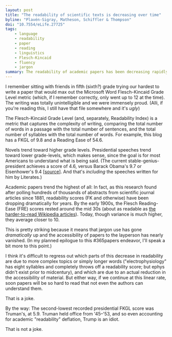 ```yaml
---
layout: post
title: "The readability of scientific texts is decreasing over time"
byline: "Plavén-Sigray, Matheson, Schiffler & Thompson"
doi: "10.7554/eLife.27725"
tags:
    - language
    - readability
    - paper
    - reading
    - linguistics
    - Flesch-Kincaid
    - fluency
    - jargon
summary: The readability of academic papers has been decreasing rapidly since the late 1880s.
---
```


I remember sitting with friends in fifth (sixth?) grade trying our hardest to write a paper that would max out the Microsoft Word Flesch-Kincaid Grade Level metric (which, if I remember correctly, only went up to 12 at the time). The writing was totally unintelligible and we were immensely proud. (Alli, if you're reading this, I still have that file somewhere and it's _ugly_)

The Flesch-Kincaid Grade Level (and, separately, Readability Index) is a metric that captures the complexity of writing, comparing the total number of words in a passage with the total number of sentences, and the total number of syllables with the total number of words. For example, this blog has a FKGL of 9.8 and a Reading Ease of 54.6.

Novels trend toward higher grade levels. Presidential speeches trend toward lower grade-levels, which makes sense, since the goal is for most Americans to understand what is being said. (The current stable-genius-president achieves a score of 4.6, versus Barack Obama's 9.7 or Eisenhower's 9.4 [[source](http://www.newsweek.com/trump-fire-and-fury-smart-genius-obama-774169)]. And that's _including_ the speeches written for him by Literates.)

Academic papers trend the highest of all: In fact, as this research found after polling hundreds of thousands of abstracts from scientific journal articles since 1881, readability scores (FK and otherwise) have been dropping dramatically for years. By the early 1900s, the Flesch Reading-Ease (FRE) scores rested around the mid 30s (about as readable as [the harder-to-read Wikipedia articles](https://en.wikipedia.org/wiki/Flesch%E2%80%93Kincaid_readability_tests)). Today, though variance is much higher, they average closer to 10.

This is pretty striking because it means that jargon use has gone _dramatically_ up and the accessibility of papers to the layperson has nearly vanished. (In my planned epilogue to this #365papers endeavor, I'll speak a bit more to this point.)

I think it's difficult to regress out which parts of this decrease in readability are due to more complex topics or simply longer words ("electrophysiology" has eight syllables and completely throws off a readability score; but ephys didn't exist prior to midcentury), and which are due to an actual reduction in the accessibility of material. But either way, if we continue at this linear rate, soon papers will be so hard to read that not even the authors can understand them.

That is a joke.

By the way: The second-lowest recorded presidential FKGL score was Truman's, at 5.9. Truman held office from '45–'53, and so even accounting for academic "readability" deflation, Trump is an idiot.

That is not a joke.
